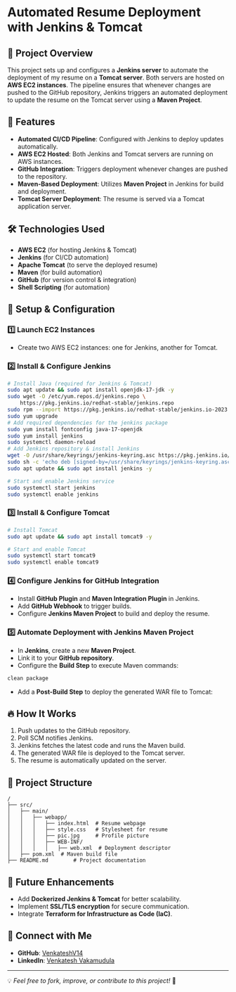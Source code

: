 # Automated Resume Deployment with Jenkins & Tomcat

## 📌 Project Overview
This project sets up and configures a **Jenkins server** to automate the deployment of my resume on a **Tomcat server**. Both servers are hosted on **AWS EC2 instances**. The pipeline ensures that whenever changes are pushed to the GitHub repository, Jenkins triggers an automated deployment to update the resume on the Tomcat server using a **Maven Project**.

## 🚀 Features
- **Automated CI/CD Pipeline**: Configured with Jenkins to deploy updates automatically.
- **AWS EC2 Hosted**: Both Jenkins and Tomcat servers are running on AWS instances.
- **GitHub Integration**: Triggers deployment whenever changes are pushed to the repository.
- **Maven-Based Deployment**: Utilizes **Maven Project** in Jenkins for build and deployment.
- **Tomcat Server Deployment**: The resume is served via a Tomcat application server.

## 🛠️ Technologies Used
- **AWS EC2** (for hosting Jenkins & Tomcat)
- **Jenkins** (for CI/CD automation)
- **Apache Tomcat** (to serve the deployed resume)
- **Maven** (for build automation)
- **GitHub** (for version control & integration)
- **Shell Scripting** (for automation)

## 🔧 Setup & Configuration

### 1️⃣ **Launch EC2 Instances**
- Create two AWS EC2 instances: one for Jenkins, another for Tomcat.

### 2️⃣ **Install & Configure Jenkins**
```sh
# Install Java (required for Jenkins & Tomcat)
sudo apt update && sudo apt install openjdk-17-jdk -y
sudo wget -O /etc/yum.repos.d/jenkins.repo \
    https://pkg.jenkins.io/redhat-stable/jenkins.repo
sudo rpm --import https://pkg.jenkins.io/redhat-stable/jenkins.io-2023.key
sudo yum upgrade
# Add required dependencies for the jenkins package
sudo yum install fontconfig java-17-openjdk
sudo yum install jenkins
sudo systemctl daemon-reload
# Add Jenkins repository & install Jenkins
wget -O /usr/share/keyrings/jenkins-keyring.asc https://pkg.jenkins.io/debian/jenkins.io.key
sudo sh -c 'echo deb [signed-by=/usr/share/keyrings/jenkins-keyring.asc] https://pkg.jenkins.io/debian binary/ > /etc/apt/sources.list.d/jenkins.list'
sudo apt update && sudo apt install jenkins -y

# Start and enable Jenkins service
sudo systemctl start jenkins
sudo systemctl enable jenkins
```

### 3️⃣ **Install & Configure Tomcat**
```sh
# Install Tomcat
sudo apt update && sudo apt install tomcat9 -y

# Start and enable Tomcat
sudo systemctl start tomcat9
sudo systemctl enable tomcat9
```

### 4️⃣ **Configure Jenkins for GitHub Integration**
- Install **GitHub Plugin** and **Maven Integration Plugin** in Jenkins.
- Add **GitHub Webhook** to trigger builds.
- Configure **Jenkins Maven Project** to build and deploy the resume.

### 5️⃣ **Automate Deployment with Jenkins Maven Project**
- In **Jenkins**, create a new **Maven Project**.
- Link it to your **GitHub repository**.
- Configure the **Build Step** to execute Maven commands:

```sh
clean package
```

- Add a **Post-Build Step** to deploy the generated WAR file to Tomcat:

## 🔥 How It Works
1. Push updates to the GitHub repository.
2. Poll SCM notifies Jenkins.
3. Jenkins fetches the latest code and runs the Maven build.
4. The generated WAR file is deployed to the Tomcat server.
5. The resume is automatically updated on the server.

## 📂 Project Structure
```
/
├── src/
│   ├── main/
│   │   ├── webapp/
│   │   │   ├── index.html  # Resume webpage
│   │   │   ├── style.css   # Stylesheet for resume
│   │   │   ├── pic.jpg     # Profile picture
│   │   │   ├── WEB-INF/
│   │   │   │   ├── web.xml  # Deployment descriptor
│   ├── pom.xml  # Maven build file
├── README.md        # Project documentation
```

## 📢 Future Enhancements
- Add **Dockerized Jenkins & Tomcat** for better scalability.
- Implement **SSL/TLS encryption** for secure communication.
- Integrate **Terraform for Infrastructure as Code (IaC)**.

## 🙌 Connect with Me
- **GitHub**: [VenkateshV14](https://github.com/VenkateshV14)
- **LinkedIn**: [Venkatesh Vakamudula](https://linkedin.com/in/venky-venkatesh)

---
💡 *Feel free to fork, improve, or contribute to this project!* 🚀
